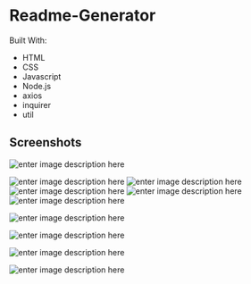 
#  Readme-Generator

Built With:

* HTML
* CSS
* Javascript
* Node.js
* axios
* inquirer
* util

## Screenshots
![enter image description here](https://raw.githubusercontent.com/nadiaalamgir21/readme-generator/main/assets/images/readme-generator-1.PNG)

![enter image description here](https://raw.githubusercontent.com/nadiaalamgir21/readme-generator/main/assets/images/readme-generator-2.PNG)
![enter image description here](https://raw.githubusercontent.com/nadiaalamgir21/readme-generator/main/assets/images/readme-generator-3.PNG)
![enter image description here](https://raw.githubusercontent.com/nadiaalamgir21/readme-generator/main/assets/images/readme-generator-4.PNG)
![enter image description here](https://raw.githubusercontent.com/nadiaalamgir21/readme-generator/main/assets/images/readme-generator-5.PNG)
![enter image description here](https://raw.githubusercontent.com/nadiaalamgir21/readme-generator/main/assets/images/readme-generator-6.PNG)

![enter image description here](https://raw.githubusercontent.com/nadiaalamgir21/readme-generator/main/assets/images/readme-generator-7.PNG)

![enter image description here](https://raw.githubusercontent.com/nadiaalamgir21/readme-generator/main/assets/images/readme-generator-8.PNG)

![enter image description here](https://raw.githubusercontent.com/nadiaalamgir21/readme-generator/main/assets/images/readme-generator-preview1.PNG)

![enter image description here](https://raw.githubusercontent.com/nadiaalamgir21/readme-generator/main/assets/images/readme-generator-preview2.PNG)